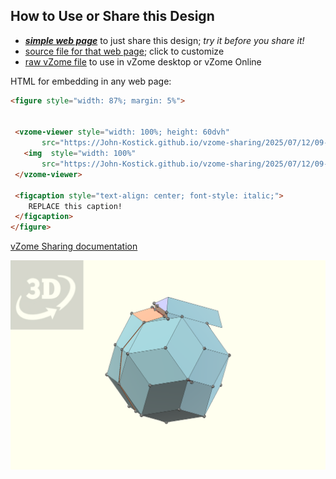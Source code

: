 
## How to Use or Share this Design

 - [***simple web page***](<https://John-Kostick.github.io/vzome-sharing/2025/07/12/09-45-15-6--axis.-puzzle-study/>) to just share this design; *try it before you share it!*
 - [source file for that web page](<https://github.com/John-Kostick/vzome-sharing/edit/main/2025/07/12/09-45-15-6--axis.-puzzle-study/index.md>); click to customize
 - [raw vZome file](<https://raw.githubusercontent.com/John-Kostick/vzome-sharing/main/2025/07/12/09-45-15-6--axis.-puzzle-study/6--axis.-puzzle-study.vZome>) to use in vZome desktop or vZome Online
 
 HTML for embedding in any web page:
 ```html
<figure style="width: 87%; margin: 5%">
  
  
  <vzome-viewer style="width: 100%; height: 60dvh" 
        src="https://John-Kostick.github.io/vzome-sharing/2025/07/12/09-45-15-6--axis.-puzzle-study/6--axis.-puzzle-study.vZome" >
    <img  style="width: 100%"
        src="https://John-Kostick.github.io/vzome-sharing/2025/07/12/09-45-15-6--axis.-puzzle-study/6--axis.-puzzle-study.png" >
  </vzome-viewer>

  <figcaption style="text-align: center; font-style: italic;">
     REPLACE this caption!
  </figcaption>
</figure>

 ```

[vZome Sharing documentation](https://vzome.github.io/vzome/sharing.html#how-it-works)

![Image](<6--axis.-puzzle-study.png>)

